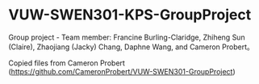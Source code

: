 # VUW-SWEN301-KPS-GroupProject
Group project - Team member: Francine Burling-Claridge, Zhiheng Sun (Claire), Zhaojiang (Jacky) Chang, Daphne Wang, and Cameron Probert。

   Copied files from Cameron Probert (https://github.com/CameronProbert/VUW-SWEN301-GroupProject)
